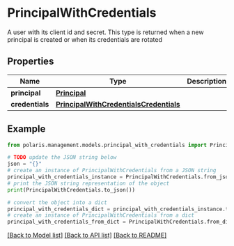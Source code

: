 <!--

 Licensed to the Apache Software Foundation (ASF) under one
 or more contributor license agreements.  See the NOTICE file
 distributed with this work for additional information
 regarding copyright ownership.  The ASF licenses this file
 to you under the Apache License, Version 2.0 (the
 "License"); you may not use this file except in compliance
 with the License.  You may obtain a copy of the License at

   http://www.apache.org/licenses/LICENSE-2.0

 Unless required by applicable law or agreed to in writing,
 software distributed under the License is distributed on an
 "AS IS" BASIS, WITHOUT WARRANTIES OR CONDITIONS OF ANY
 KIND, either express or implied.  See the License for the
 specific language governing permissions and limitations
 under the License.

-->
# PrincipalWithCredentials

A user with its client id and secret. This type is returned when a new principal is created or when its credentials are rotated

## Properties

Name | Type | Description | Notes
------------ | ------------- | ------------- | -------------
**principal** | [**Principal**](Principal.md) |  | 
**credentials** | [**PrincipalWithCredentialsCredentials**](PrincipalWithCredentialsCredentials.md) |  | 

## Example

```python
from polaris.management.models.principal_with_credentials import PrincipalWithCredentials

# TODO update the JSON string below
json = "{}"
# create an instance of PrincipalWithCredentials from a JSON string
principal_with_credentials_instance = PrincipalWithCredentials.from_json(json)
# print the JSON string representation of the object
print(PrincipalWithCredentials.to_json())

# convert the object into a dict
principal_with_credentials_dict = principal_with_credentials_instance.to_dict()
# create an instance of PrincipalWithCredentials from a dict
principal_with_credentials_from_dict = PrincipalWithCredentials.from_dict(principal_with_credentials_dict)
```
[[Back to Model list]](../README.md#documentation-for-models) [[Back to API list]](../README.md#documentation-for-api-endpoints) [[Back to README]](../README.md)


